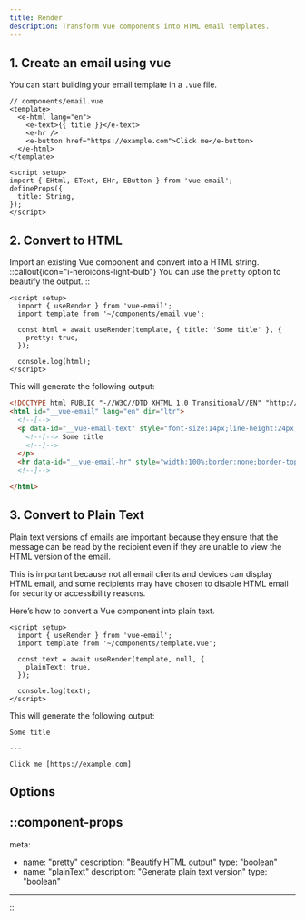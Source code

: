 ```yaml
---
title: Render
description: Transform Vue components into HTML email templates.
---
```


## 1. Create an email using vue
You can start building your email template in a `.vue` file.

```vue
// components/email.vue
<template>
  <e-html lang="en">
    <e-text>{{ title }}</e-text>
    <e-hr />
    <e-button href="https://example.com">Click me</e-button>
  </e-html>
</template>

<script setup>
import { EHtml, EText, EHr, EButton } from 'vue-email';
defineProps({
  title: String,
});
</script>
```

## 2. Convert to HTML
Import an existing Vue component and convert into a HTML string.
::callout{icon="i-heroicons-light-bulb"}
You can use the `pretty` option to beautify the output.
::

```vue
<script setup>
  import { useRender } from 'vue-email';
  import template from '~/components/email.vue';

  const html = await useRender(template, { title: 'Some title' }, {
    pretty: true,
  });

  console.log(html);
</script>
```

This will generate the following output:

```html
<!DOCTYPE html PUBLIC "-//W3C//DTD XHTML 1.0 Transitional//EN" "http://www.w3.org/TR/xhtml1/DTD/xhtml1-transitional.dtd">
<html id="__vue-email" lang="en" dir="ltr">
  <!--[-->
  <p data-id="__vue-email-text" style="font-size:14px;line-height:24px;margin:16px 0;" >
    <!--[--> Some title
    <!--]-->
  </p>
  <hr data-id="__vue-email-hr" style="width:100%;border:none;border-top:1px solid #eaeaea;" ><a data-id="__vue-email-button" style="line-height:100%;text-decoration:none;display:inline-block;max-width:100%;padding:0px 0px;" href="https://example.com" target="_blank" ><span ><!--[if mso]><i style="letter-spacing: 0px;mso-font-width:-100%;mso-text-raise:0" hidden>&nbsp;</i><![endif]--></span><span style="max-width:100%;display:inline-block;line-height:120%;text-decoration:none;text-transform:none;mso-padding-alt:0px;mso-text-raise:0;" ><!--[-->Click me<!--]--></span><span ><!--[if mso]><i style="letter-spacing: 0px;mso-font-width:-100%" hidden>&nbsp;</i><![endif]--></span></a>
  <!--]-->

</html>
```



## 3. Convert to Plain Text
Plain text versions of emails are important because they ensure that the message can be read by the recipient even if they are unable to view the HTML version of the email.

This is important because not all email clients and devices can display HTML email, and some recipients may have chosen to disable HTML email for security or accessibility reasons.

Here’s how to convert a Vue component into plain text.

```vue
<script setup>
  import { useRender } from 'vue-email';
  import template from '~/components/template.vue';

  const text = await useRender(template, null, {
    plainText: true,
  });

  console.log(text);
</script>
```

This will generate the following output:

```
Some title

---

Click me [https://example.com]
```


## Options

::component-props
---
meta:
  - name: "pretty"
    description: "Beautify HTML output"
    type: "boolean"
  - name: "plainText"
    description: "Generate plain text version"
    type: "boolean"
---
::
